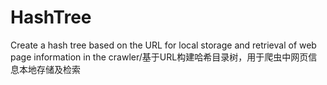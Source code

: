 # HashTree
Create a hash tree based on the URL for local storage and retrieval of web page information in the crawler/基于URL构建哈希目录树，用于爬虫中网页信息本地存储及检索
